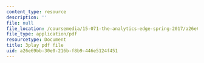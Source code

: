 ```yaml
---
content_type: resource
description: ''
file: null
file_location: /coursemedia/15-071-the-analytics-edge-spring-2017/a26e69bb30e0216bf8b9446e5124f451_nqqYjtK1zIk.pdf
file_type: application/pdf
resourcetype: Document
title: 3play pdf file
uid: a26e69bb-30e0-216b-f8b9-446e5124f451
---
```

